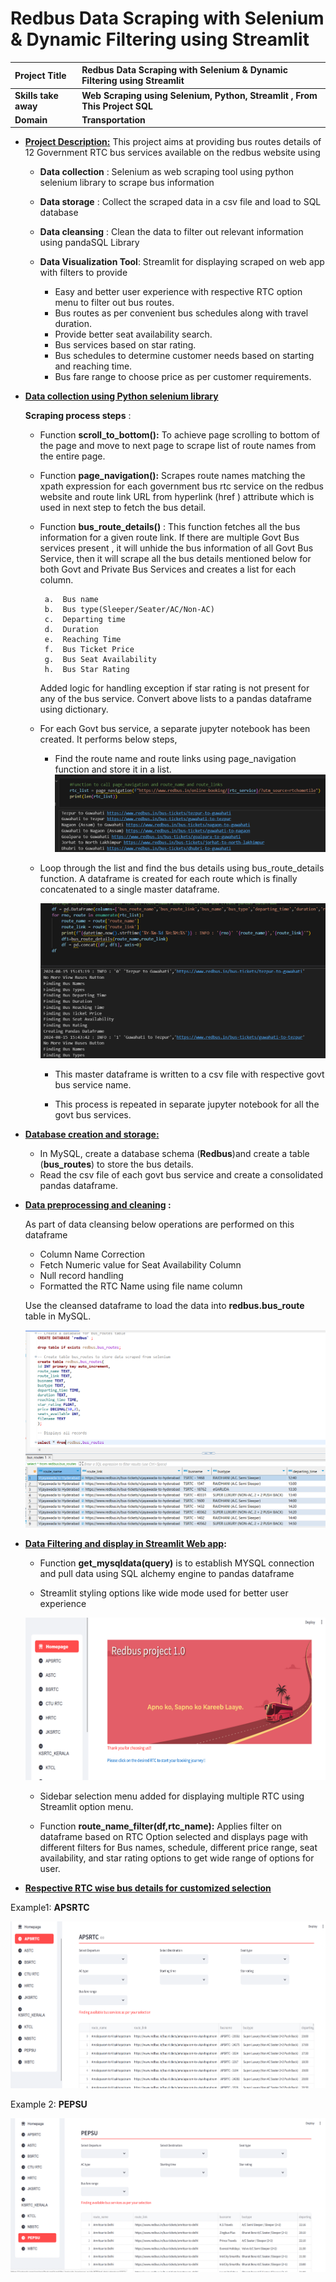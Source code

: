 # Redbus Data Scraping with Selenium & Dynamic Filtering using Streamlit

  | Project Title    | Redbus Data Scraping with Selenium & Dynamic Filtering using Streamlit |
  | :--- | :--- |
  | **Skills take away** | **Web Scraping using Selenium, Python, Streamlit , From This Project SQL** |
  | **Domain**           | **Transportation**                                                         |




-   <ins>**Project Description:**</ins>
  This project aims at providing bus routes details of 12 Government RTC
bus services available on the redbus website using
    -   **Data collection** : Selenium as web scraping tool using python
      selenium library to scrape bus information
  
    -   **Data storage** : Collect the scraped data in a csv file and load
        to SQL database
    
    -   **Data cleansing** : Clean the data to filter out relevant
        information using pandaSQL Library
    
    -   **Data Visualization Tool**: Streamlit for displaying scraped on web
        app with filters to provide
        - Easy and better user experience with respective RTC option menu to
        filter out bus routes.
        - Bus routes as per convenient bus schedules along with travel
        duration.
        - Provide better seat availability search.
        - Bus services based on star rating.
        - Bus schedules to determine customer needs based on starting and
        reaching time.
        - Bus fare range to choose price as per customer requirements.

-   **<ins>Data collection using Python selenium library</ins>**

    **Scraping process steps** :
      
      -  Function **scroll_to_bottom():** To achieve page scrolling to bottom
          of the page and move to next page to scrape list of route names from
          the entire page.
      
      -  Function **page_navigation():** Scrapes route names matching the
          xpath expression for each government bus rtc service on the redbus
          website and route link URL from hyperlink (href ) attribute which is
          used in next step to fetch the bus detail.
      
      -  Function **bus_route_details()** : This function fetches all the bus
          information for a given route link. If there are multiple Govt Bus
          services present , it will unhide the bus information of all Govt
          Bus Service, then it will scrape all the bus details mentioned below
          for both Govt and Private Bus Services and creates a list for each
          column.
      
              a.  Bus name
              b.  Bus type(Sleeper/Seater/AC/Non-AC)
              c.  Departing time
              d.  Duration
              e.  Reaching Time
              f.  Bus Ticket Price
              g.  Bus Seat Availability
              h.  Bus Star Rating
      
          Added logic for handling exception if star rating is not present for any
          of the bus service. Convert above lists to a pandas dataframe using
          dictionary.
      
      -  For each Govt bus service, a separate jupyter notebook has been
          created. It performs below steps,
      
          -   Find the route name and route links using page_navigation function
              and store it in a list.
          ![screenshot](./images/image1.png)
      
      -  Loop through the list and find the bus details using
          bus_route_details function. A dataframe is created for each route
          which is finally concatenated to a single master dataframe.
   
         ![screenshot](./images/image2.png)
      
          -   This master dataframe is written to a csv file with respective govt
              bus service name.
          
          -   This process is repeated in separate jupyter notebook for all the
              govt bus services.
    
-   **<ins>Database creation and storage:</ins>**

    -  In MySQL, create a database schema (**Redbus**)and create a table
        (**bus_routes**) to store the bus details.
    -  Read the csv file of each govt bus service and create a consolidated
        pandas dataframe.

-   **<ins>Data preprocessing and cleaning</ins> :**

    As part of data cleansing below operations are performed on this
    dataframe
    
    -  Column Name Correction
    -  Fetch Numeric value for Seat Availability Column
    -  Null record handling
    -  Formatted the RTC Name using file name column
    
    Use the cleansed dataframe to load the data into **redbus.bus_route**
    table in MySQL.

    ![screenshot](./images/image3.png)

-   **<ins>Data Filtering and display in Streamlit Web app</ins>:**
  
    -  Function **get_mysqldata(query)** is to establish MYSQL connection and pull data using SQL alchemy engine to pandas dataframe
       
    -  Streamlit styling options like wide mode used for better user experience
      
    ![screenshot](./images/image4.png)

    -  Sidebar selection menu added for displaying multiple RTC using Streamlit option menu.
      
    -  Function **route_name_filter(df,rtc_name):** Applies filter on dataframe based on RTC Option selected and displays page with different filters for Bus names, schedule, different price range, seat availability, and star rating options to get wide range of options for user.

-   **<ins>Respective RTC wise bus details for customized selection</ins>**

Example1: **APSRTC**

![screenshot](./images/image5.png)

Example 2: **PEPSU**

![screenshot](./images/image6.png)

